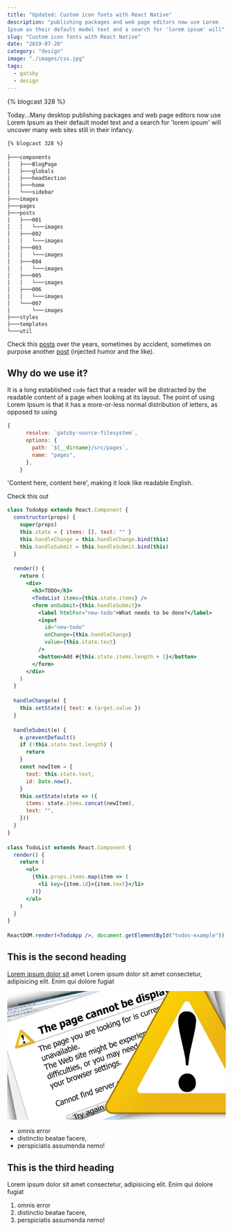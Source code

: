 ```yaml
---
title: "Updated: Custom icon fonts with React Native"
description: "publishing packages and web page editors now use Lorem
Ipsum as their default model text and a search for 'lorem ipsum' will"
slug: "Custom icon fonts with React Native"
date: "2019-07-20"
category: "design"
image: "./images/css.jpg"
tags:
  - gatsby
  - design
---
```


{% blogcast 328 %}

Today...Many desktop publishing packages and web page editors now use Lorem
Ipsum as their default model text and a search for 'lorem ipsum' will
uncover many web sites still in their infancy.

```
{% blogcast 328 %}

├───components
│   ├───BlogPage
│   ├───globals
│   ├───headSection
│   ├───home
│   └───sidebar
├───images
├───pages
├───posts
│   ├───001
│   │   └───images
│   ├───002
│   │   └───images
│   ├───003
│   │   └───images
│   ├───004
│   │   └───images
│   ├───005
│   │   └───images
│   ├───006
│   │   └───images
│   └───007
│       └───images
├───styles
├───templates
└───util
```

Check this <a href="http://localhost:8000/blog/ultimate-guide-to-wordpress-development">posts</a>
over the years, sometimes by accident, sometimes on purpose another [post](http://localhost:8000/blog/ultimate-guide-to-wordpress-development)
(injected humor and the like).

## Why do we use it?

It is a long established <code>code</code> fact that a reader will be distracted by the readable
content of a page when looking at its layout. The point of using Lorem Ipsum
is that it has a more-or-less normal distribution of letters, as opposed to using

```jsx
{
      resolve: `gatsby-source-filesystem`,
      options: {
        path: `${__dirname}/src/pages`,
        name: "pages",
      },
    }
```

'Content here, content here', making it look like readable English.

<div class="filename">Check this out</div>

```jsx
class TodoApp extends React.Component {
  constructor(props) {
    super(props)
    this.state = { items: [], text: "" }
    this.handleChange = this.handleChange.bind(this)
    this.handleSubmit = this.handleSubmit.bind(this)
  }

  render() {
    return (
      <div>
        <h3>TODO</h3>
        <TodoList items={this.state.items} />
        <form onSubmit={this.handleSubmit}>
          <label htmlFor="new-todo">What needs to be done?</label>
          <input
            id="new-todo"
            onChange={this.handleChange}
            value={this.state.text}
          />
          <button>Add #{this.state.items.length + 1}</button>
        </form>
      </div>
    )
  }

  handleChange(e) {
    this.setState({ text: e.target.value })
  }

  handleSubmit(e) {
    e.preventDefault()
    if (!this.state.text.length) {
      return
    }
    const newItem = {
      text: this.state.text,
      id: Date.now(),
    }
    this.setState(state => ({
      items: state.items.concat(newItem),
      text: "",
    }))
  }
}

class TodoList extends React.Component {
  render() {
    return (
      <ul>
        {this.props.items.map(item => (
          <li key={item.id}>{item.text}</li>
        ))}
      </ul>
    )
  }
}

ReactDOM.render(<TodoApp />, document.getElementById("todos-example"))
```

## This is the second heading

[Lorem ipsum dolor sit](https://google.com) amet Lorem ipsum dolor sit amet consectetur, adipisicing elit. Enim qui dolore fugiat

![article](./images/css.jpg)

- omnis error
- distinctio beatae facere,
- perspiciatis assumenda nemo!

## This is the third heading

Lorem ipsum dolor sit amet consectetur, adipisicing elit. Enim qui dolore fugiat

1. omnis error
2. distinctio beatae facere,
3. perspiciatis assumenda nemo!
